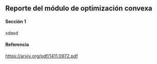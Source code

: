 ## Reporte del módulo de optimización convexa

#### Sección 1
sdasd

























#### Referencia

https://arxiv.org/pdf/1411.0972.pdf
